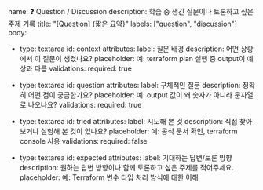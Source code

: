 name: ❓ Question / Discussion
description: 학습 중 생긴 질문이나 토론하고 싶은 주제 기록
title: "[Question] {짧은 요약}"
labels: ["question", "discussion"]
body:
  - type: textarea
    id: context
    attributes:
      label: 질문 배경
      description: 어떤 상황에서 이 질문이 생겼나요?
      placeholder: 예: terraform plan 실행 중 output이 예상과 다름
    validations:
      required: true

  - type: textarea
    id: question
    attributes:
      label: 구체적인 질문
      description: 정확히 어떤 점이 궁금한가요?
      placeholder: 예: output 값이 왜 숫자가 아니라 문자열로 나오나요?
    validations:
      required: true

  - type: textarea
    id: tried
    attributes:
      label: 시도해 본 것
      description: 직접 찾아보거나 실험해 본 것이 있나요?
      placeholder: 예: 공식 문서 확인, terraform console 사용
    validations:
      required: false

  - type: textarea
    id: expected
    attributes:
      label: 기대하는 답변/토론 방향
      description: 원하는 답변 방향이나 함께 토론하고 싶은 주제를 적어주세요.
      placeholder: 예: Terraform 변수 타입 처리 방식에 대한 이해
